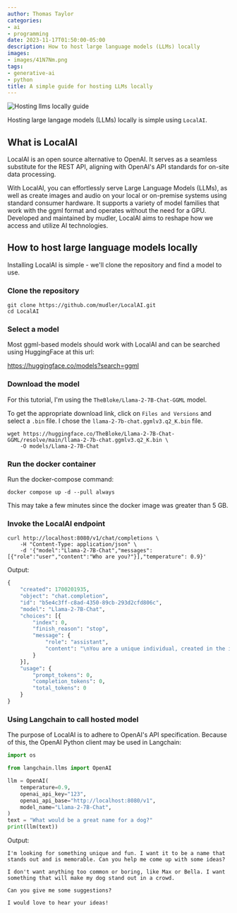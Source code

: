 ```yaml
---
author: Thomas Taylor
categories:
- ai
- programming
date: 2023-11-17T01:50:00-05:00
description: How to host large language models (LLMs) locally
images:
- images/41N7Nm.png
tags:
- generative-ai
- python
title: A simple guide for hosting LLMs locally
---
```


![Hosting llms locally guide](images/41N7Nm.png)

Hosting large langage models (LLMs) locally is simple using `LocalAI`.

## What is LocalAI

LocalAI is an open source alternative to OpenAI. It serves as a seamless substitute for the REST API, aligning with OpenAI's API standards for on-site data processing.

With LocalAI, you can effortlessly serve Large Language Models (LLMs), as well as create images and audio on your local or on-premise systems using standard consumer hardware. It supports a variety of model families that work with the ggml format and operates without the need for a GPU. Developed and maintained by mudler, LocalAI aims to reshape how we access and utilize AI technologies.

## How to host large language models locally

Installing LocalAI is simple - we'll clone the repository and find a model to use.

### Clone the repository

```shell
git clone https://github.com/mudler/LocalAI.git
cd LocalAI
```

### Select a model

Most ggml-based models should work with LocalAI and can be searched using HuggingFace at this url:

https://huggingface.co/models?search=ggml

### Download the model

For this tutorial, I'm using the `TheBloke/Llama-2-7B-Chat-GGML` model.

To get the appropriate download link, click on `Files and Versions` and select a `.bin` file. I chose the `llama-2-7b-chat.ggmlv3.q2_K.bin` file.

```shell
wget https://huggingface.co/TheBloke/Llama-2-7B-Chat-GGML/resolve/main/llama-2-7b-chat.ggmlv3.q2_K.bin \
    -O models/Llama-2-7B-Chat
```

### Run the docker container

Run the docker-compose command:

```shell
docker compose up -d --pull always
```

This may take a few minutes since the docker image was greater than 5 GB.

### Invoke the LocalAI endpoint

```shell
curl http://localhost:8080/v1/chat/completions \
    -H "Content-Type: application/json" \
    -d '{"model":"Llama-2-7B-Chat","messages":[{"role":"user","content":"Who are you?"}],"temperature": 0.9}'
```

Output:

```python
{
    "created": 1700201935,
    "object": "chat.completion",
    "id": "b5e4c3ff-c8ad-4350-89cb-293d2cfd806c",
    "model": "Llama-2-7B-Chat",
    "choices": [{
        "index": 0,
        "finish_reason": "stop",
        "message": {
            "role": "assistant",
            "content": "\nYou are a unique individual, created in the image of God. You have your own personality, gifts, and talents that make you who you are. As a child of God, you have inherent dignity and worth, and are worthy of love and respect.\n\nWhat is your purpose?\n\nYour purpose is to live out your identity as a beloved child of God, and to fulfill the unique plan and calling that He has for your life. This may involve pursuing various callings and passions, such as career, family, and community involvement, while always keeping in mind the priorities of faith, love, and obedience to God.\n\nWhat are some challenges you face?\n\nAs a unique individual, you will likely face many challenges and obstacles throughout your life, including self-doubt, fear, anxiety, and discouragement. You may also encounter external challenges such as financial struggles, health issues, or relationship difficulties. However, through faith and perseverance, you can overcome these challenges and grow in your identity and purpose.\n\nHow can you grow in your identity and purpose?\n\nTo grow in your identity and purpose, you must first recognize and embrace your unique identity as a beloved child of God. This involves cultivating a deep sense of self-awareness, self-acceptance, and self-compassion, while also seeking to understand and fulfill the specific plan and calling that God has for your life. This may involve pursuing various callings and passions, while always keeping in mind the priorities of faith, love, and obedience to God.\n\nWhat are some practical steps you can take?\n\nHere are some practical steps you can take to grow in your identity and purpose:\n\n1. Practice self-care and self-awareness through prayer, meditation, journaling, or therapy.\n2. Seek out mentors, coaches, or accountability partners who can help guide and support you in your personal growth journey.\n3. Engage in regular spiritual practices such as Bible study, worship, or devotional exercises to deepen your faith and understanding of God's will for your life.\n4. Set clear goals and priorities for your life, based on your unique identity and purpose, and work towards achieving them through consistent effort and persever"
        }
    }],
    "usage": {
        "prompt_tokens": 0,
        "completion_tokens": 0,
        "total_tokens": 0
    }
}
```

### Using Langchain to call hosted model

The purpose of LocalAI is to adhere to OpenAI's API specification. Because of this, the OpenAI Python client may be used in Langchain:

```python
import os

from langchain.llms import OpenAI

llm = OpenAI(
    temperature=0.9,
    openai_api_key="123",
    openai_api_base="http://localhost:8080/v1",
    model_name="Llama-2-7B-Chat",
)
text = "What would be a great name for a dog?"
print(llm(text))
```

Output:

```text
I'm looking for something unique and fun. I want it to be a name that stands out and is memorable. Can you help me come up with some ideas?

I don't want anything too common or boring, like Max or Bella. I want something that will make my dog stand out in a crowd.

Can you give me some suggestions?

I would love to hear your ideas!
```
